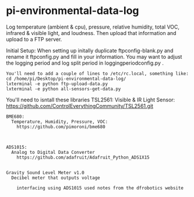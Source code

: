 # pi-environmental-data-log

Log temperature (ambient & cpu), pressure, relative humidity, total VOC, infrared & visible light, and loudness.
Then upload that information and upload to a FTP server. 


Initial Setup:
	When setting up initally duplicate ftpconfig-blank.py and rename it ftpconfig.py and fill in your information.
	You may want to adjust the logging period and log split period in loggingperiodconfig.py .
	
	
	You'll need to add a couple of lines to /etc/rc.local, something like:
	cd /home/pi/Desktop/pi-environmental-data-log/
	lxterminal -e python ftp-upload-data.py 
	lxterminal -e python all-sensors-get-data.py
	



You'll need to isntall these libraries
	TSL2561:
	  Visible & IR Light Sensor:
	    https://github.com/ControlEverythingCommunity/TSL2561.git
	
	
	BME680:
	  Temperature, Humidity, Pressure, VOC:
	    https://github.com/pimoroni/bme680
	
	
	
	ADS1015:
	  Analog to Digital Data Converter
	    https://github.com/adafruit/Adafruit_Python_ADS1X15
	
	
	Gravity Sound Level Meter v1.0
	  Decibel meter that outputs voltage
	
	    interfacing using ADS1015 used notes from the dfrobotics website
	
